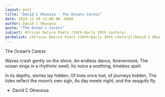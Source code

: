 ```yaml
---
layout: post
title: "David C Okwuosa - The Oceans Caress"
date: 2024-12-30 12:00:00 -0000
author: David C Okwuosa
quote: "The Ocean’s Caress"
subject: African Nature Poets (19th–Early 20th century)
permalink: /African Nature Poets (19th–Early 20th century)/David C Okwuosa/David C Okwuosa - The Oceans Caress
---
```


The Ocean’s Caress

Waves crash gently on the shore,
An endless dance, forevermore,
The ocean sings in a rhythmic swell,
Its voice a soothing, timeless spell.

In its depths, stories lay hidden,
Of lives once lost, of journeys bidden,
The tides reflect the moon’s own sigh,
As day meets night, and the seagulls fly.

- David C Okwuosa
